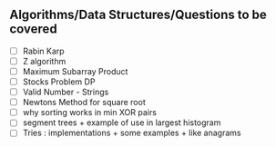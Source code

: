 ## Algorithms/Data Structures/Questions to be covered

- [ ] Rabin Karp
- [ ] Z algorithm
- [ ] Maximum Subarray Product
- [ ] Stocks Problem DP
- [ ] Valid Number - Strings
- [ ] Newtons Method for square root
- [ ] why sorting works in min XOR pairs
- [ ] segment trees + example of use in largest histogram
- [ ] Tries : implementations + some examples + like anagrams
